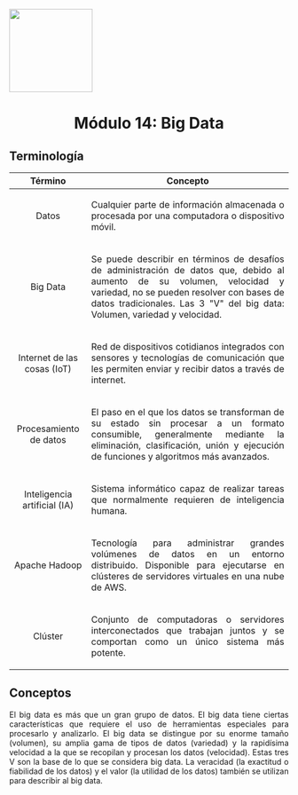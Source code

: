 <p align="left">
  <img src="https://semanadelcannabis.cayetano.edu.pe/assets/img/logo-upch.png" width="150">
  <h1 align="center">Módulo 14: Big Data</h1>
</p>

## Terminología

| Término  | Concepto  |
| :------------: | :------------: |
| Datos  | <p align="justify">Cualquier parte de información almacenada o procesada por una computadora o dispositivo móvil.</p>  |
| Big Data  | <p align="justify">Se puede describir en términos de desafíos de administración de datos que, debido al aumento de su volumen, velocidad y variedad, no se pueden resolver con bases de datos tradicionales. Las 3 "V" del big data: Volumen, variedad y velocidad.</p>  |
| Internet de las cosas (IoT)  | <p align="justify">Red de dispositivos cotidianos integrados con sensores y tecnologías de comunicación que les permiten enviar y recibir datos a través de internet.</p>  |
| Procesamiento de datos  | <p align="justify">El paso en el que los datos se transforman de su estado sin procesar a un formato consumible, generalmente mediante la eliminación, clasificación, unión y ejecución de funciones y algoritmos más avanzados.</p>  |
| Inteligencia artificial (IA)  | <p align="justify">Sistema informático capaz de realizar tareas que normalmente requieren de inteligencia humana.</p>  |
| Apache Hadoop  | <p align="justify">Tecnología para administrar grandes volúmenes de datos en un entorno distribuido. Disponible para ejecutarse en clústeres de servidores virtuales en una nube de AWS.</p>  |
| Clúster  | <p align="justify">Conjunto de computadoras o servidores interconectados que trabajan juntos y se comportan como un único sistema más potente.</p>  |

## Conceptos
<p align="justify">El big data es más que un gran grupo de datos. El big data tiene ciertas características que requiere el uso de herramientas especiales para procesarlo y analizarlo. El big data se distingue por su enorme tamaño (volumen), su amplia gama de tipos de datos (variedad) y la rapidísima velocidad a la que se recopilan y procesan los datos (velocidad). Estas tres V son la base de lo que se considera big data. La veracidad (la exactitud o fiabilidad de los datos) y el valor (la utilidad de los datos) también se utilizan para describir al big data.</p>
